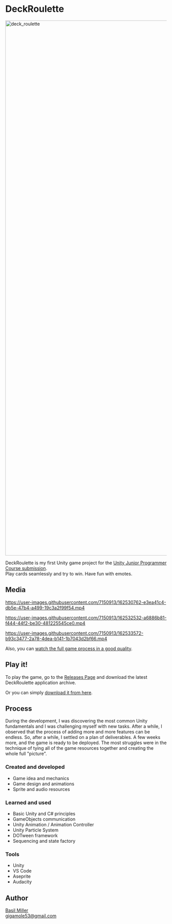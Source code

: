 # DeckRoulette

<img width="1666" alt="deck_roulette" src="https://user-images.githubusercontent.com/7150913/162533531-1efeb94b-b13d-41cf-9e6d-983052570dfe.png">

DeckRoulette is my first Unity game project for the [Unity Junior Programmer Course submission](https://learn.unity.com/tutorial/submission-programming-theory-in-action).  
Play cards seamlessly and try to win. Have fun with emotes. 

## Media

https://user-images.githubusercontent.com/7150913/162530762-e3ea41c4-db5e-47b4-a499-19c3a2f99f54.mp4

https://user-images.githubusercontent.com/7150913/162532532-a6886b81-f444-44f2-be30-481225545ce0.mp4

https://user-images.githubusercontent.com/7150913/162533572-b93c3477-2a78-4dea-b141-1b7043d2bf66.mp4

Also, you can [watch the full game process in a good quality](https://github.com/GIGAMOLE/DeckRoulette/blob/master/Videos/DeckRoulette.mp4).

## Play it!

To play the game, go to the [Releases Page](https://github.com/GIGAMOLE/DeckRoulette/releases) and download the latest DeckRoulette application archive.

Or you can simply [download it from here](https://github.com/GIGAMOLE/DeckRoulette/releases/download/1.0.0/DeckRoulette.zip).

## Process
During the development, I was discovering the most common Unity fundamentals and I was challenging myself with new tasks. After a while, I observed that the process of adding more and more features can be endless. So, after a while, I settled on a plan of deliverables. A few weeks more, and the game is ready to be deployed. The most struggles were in the technique of tying all of the game resources together and creating the whole full "picture".

### Created and developed

- Game idea and mechanics
- Game design and animations
- Sprite and audio resources

### Learned and used

- Basic Unity and C# principles
- GameObjects communication
- Unity Animation / Animation Controller
- Unity Particle System
- DOTween framework
- Sequencing and state factory

### Tools

- Unity
- VS Code
- Aseprite
- Audacity

## Author

[Basil Miller](https://www.linkedin.com/in/gigamole/)  
[gigamole53@gmail.com](mailto:gigamole53@gmail.com)
